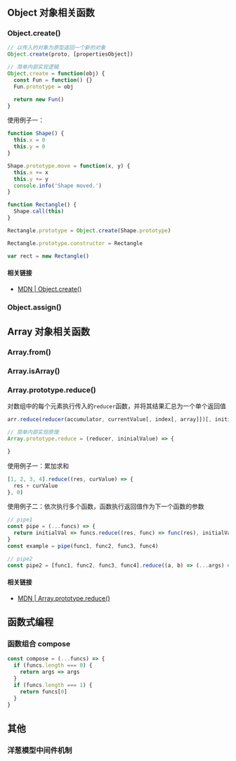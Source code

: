 #

## Object 对象相关函数

### Object.create()

```javascript
// 以传入的对象为原型返回一个新的对象
Object.create(proto, [propertiesObject])

// 简单内部实现逻辑
Object.create = function(obj) {
  const Fun = function() {}
  Fun.prototype = obj

  return new Fun()
}
```

使用例子一：

```javascript
function Shape() {
  this.x = 0
  this.y = 0
}

Shape.prototype.move = function(x, y) {
  this.x += x
  this.y += y
  console.info('Shape moved.')
}

function Rectangle() {
  Shape.call(this)
}

Rectangle.prototype = Object.create(Shape.prototype)

Rectangle.prototype.constructor = Rectangle

var rect = new Rectangle()
```

#### 相关链接

- [MDN | Object.create()](https://developer.mozilla.org/en-US/docs/Web/JavaScript/Reference/Global_Objects/Object/create)

### Object.assign()

## Array 对象相关函数

### Array.from()

### Array.isArray()

### **Array.prototype.reduce()**

对数组中的每个元素执行传入的`reducer`函数，并将其结果汇总为一个单个返回值

```javascript
arr.reduce(reducer(accumulator, currentValue[, index[, array]])[, initialValue])

// 简单内部实现原理
Array.prototype.reduce = (reducer, ininialValue) => {

}
```

使用例子一：累加求和

```javascript
[1, 2, 3, 4].reduce((res, curValue) => {
  res + curValue
}, 0)
```

使用例子二：依次执行多个函数，函数执行返回值作为下一个函数的参数

```javascript
// pipe1
const pipe = (...funcs) => {
  return initialVal => funcs.reduce((res, func) => func(res), initialVal)
}
const example = pipe(func1, func2, func3, func4)

// pipe2
const pipe2 = [func1, func2, func3, func4].reduce((a, b) => (...args) => a(b(...args)))   // () => func1(func2(func3(func4())))
```

#### 相关链接

- [MDN | Array.prototype.reduce()](https://developer.mozilla.org/zh-CN/docs/Web/JavaScript/Reference/Global_Objects/Array/Reduce)

## 函数式编程

### 函数组合 compose

```javascript
const compose = (...funcs) => {
  if (funcs.length === 0) {
    return args => args
  }
  if (funcs.length === 1) {
    return funcs[0]
  }
}
```

## 其他

### 洋葱模型中间件机制
